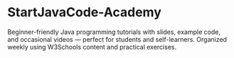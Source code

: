 # StartJavaCode-Academy
Beginner-friendly Java programming tutorials with slides, example code, and occasional videos — perfect for students and self-learners. Organized weekly using W3Schools content and practical exercises.
